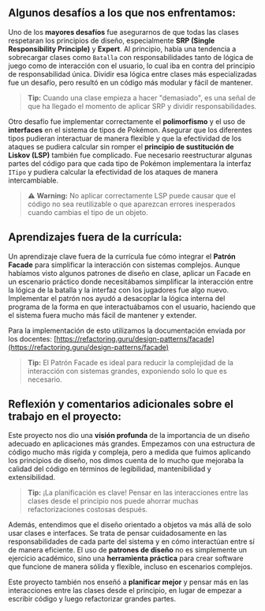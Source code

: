 ## **Algunos desafíos a los que nos enfrentamos:**

Uno de los **mayores desafíos** fue asegurarnos de que todas las clases respetaran los principios de diseño, especialmente **SRP (Single Responsibility Principle)** y **Expert**. Al principio, había una tendencia a sobrecargar clases como `Batalla` con responsabilidades tanto de lógica de juego como de interacción con el usuario, lo cual iba en contra del principio de responsabilidad única. Dividir esa lógica entre clases más especializadas fue un desafío, pero resultó en un código más modular y fácil de mantener.

> **Tip:** Cuando una clase empieza a hacer "demasiado", es una señal de que ha llegado el momento de aplicar SRP y dividir responsabilidades.

Otro desafío fue implementar correctamente el **polimorfismo** y el uso de **interfaces** en el sistema de tipos de Pokémon. Asegurar que los diferentes tipos pudieran interactuar de manera flexible y que la efectividad de los ataques se pudiera calcular sin romper el **principio de sustitución de Liskov (LSP)** también fue complicado. Fue necesario reestructurar algunas partes del código para que cada tipo de Pokémon implementara la interfaz `ITipo` y pudiera calcular la efectividad de los ataques de manera intercambiable.

> ⚠️ **Warning:** No aplicar correctamente LSP puede causar que el código no sea reutilizable o que aparezcan errores inesperados cuando cambias el tipo de un objeto.

## **Aprendizajes fuera de la currícula:**

Un aprendizaje clave fuera de la currícula fue cómo integrar el **Patrón Facade** para simplificar la interacción con sistemas complejos. Aunque habíamos visto algunos patrones de diseño en clase, aplicar un Facade en un escenario práctico donde necesitábamos simplificar la interacción entre la lógica de la batalla y la interfaz con los jugadores fue algo nuevo. Implementar el patrón nos ayudó a desacoplar la lógica interna del programa de la forma en que interactuábamos con el usuario, haciendo que el sistema fuera mucho más fácil de mantener y extender.

Para la implementación de esto utilizamos la documentación enviada por los docentes: [https://refactoring.guru/design-patterns/facade](https://refactoring.guru/design-patterns/facade)

> **Tip:** El Patrón Facade es ideal para reducir la complejidad de la interacción con sistemas grandes, exponiendo solo lo que es necesario.

## **Reflexión y comentarios adicionales sobre el trabajo en el proyecto:**

Este proyecto nos dio una **visión profunda** de la importancia de un diseño adecuado en aplicaciones más grandes. Empezamos con una estructura de código mucho más rígida y compleja, pero a medida que fuimos aplicando los principios de diseño, nos dimos cuenta de lo mucho que mejoraba la calidad del código en términos de legibilidad, mantenibilidad y extensibilidad.

> **Tip:** ¡La planificación es clave! Pensar en las interacciones entre las clases desde el principio nos puede ahorrar muchas refactorizaciones costosas después.

Además, entendimos que el diseño orientado a objetos va más allá de solo usar clases e interfaces. Se trata de pensar cuidadosamente en las responsabilidades de cada parte del sistema y en cómo interactúan entre sí de manera eficiente. El uso de **patrones de diseño** no es simplemente un ejercicio académico, sino una **herramienta práctica** para crear software que funcione de manera sólida y flexible, incluso en escenarios complejos.

Este proyecto también nos enseñó a **planificar mejor** y pensar más en las interacciones entre las clases desde el principio, en lugar de empezar a escribir código y luego refactorizar grandes partes.
